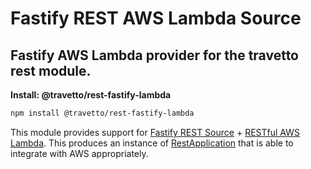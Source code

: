 <!-- This file was generated by @travetto/doc and should not be modified directly -->
<!-- Please modify https://github.com/travetto/travetto/tree/main/module/rest-fastify-lambda/README.ts and execute "npx trv doc" to rebuild -->
# Fastify REST AWS Lambda Source
## Fastify AWS Lambda provider for the travetto rest module.

**Install: @travetto/rest-fastify-lambda**
```bash
npm install @travetto/rest-fastify-lambda
```

This module provides support for [Fastify REST Source](https://github.com/travetto/travetto/tree/main/module/rest-fastify#readme "Fastify provider for the travetto rest module.") + [RESTful AWS Lambda](https://github.com/travetto/travetto/tree/main/module/rest-aws-lambda#readme "RESTful APIs entry point support for AWS Lambdas.").  This produces an instance of [RestApplication](https://github.com/travetto/travetto/tree/main/module/rest/src/application/rest.ts#L21) that is able to integrate with AWS appropriately.

